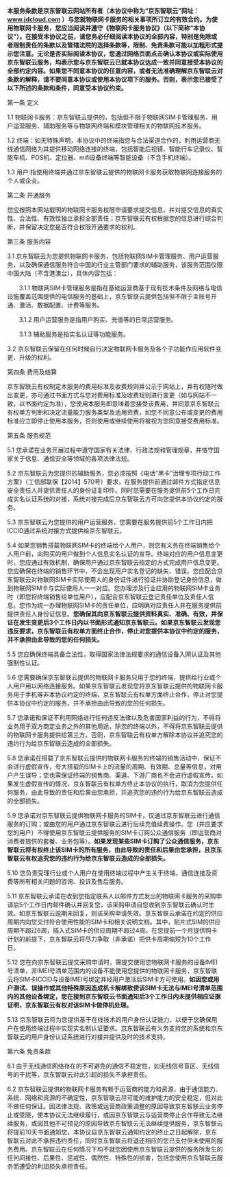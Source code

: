 **本服务条款是京东智联云网站所有者（本协议中称为“京东智联云”网址：www.jdcloud.com ）与您就物联网卡服务的相关事项所订立的有效合约。为使用物联网卡服务，您应当阅读并遵守《物联网卡服务协议》（以下简称“本协议”）。在接受本协议之前，请您务必仔细阅读本协议的全部内容，特别是免除或者限制责任的条款以及管辖法院的选择条款等，限制、免责条款可能以加粗形式提示您注意。无论是否实际阅读本协议，您通过网络页面点击确认本协议或实际使用京东智联云服务，均表示您与京东智联云已就本协议达成一致并同意接受本协议的全部约定内容。如果您不同意本协议的任意内容，或者无法准确理解京东智联云对条款的解释，请不要同意本协议或使用本协议项下的服务。否则，表示您已接受了以下所述的条款和条件，同意受本协议约束。**

第一条 定义<br>

1.1 物联网卡服务：京东智联云提供的，包括但不限于物联网SIM卡管理服务、用户运营服务、辅助服务等与物联网终端和模块管理相关的物联网技术服务。<br>

1.2 终端：如无特殊声明，本协议中的终端指您与合法渠道合作的，利用运营商无线通信网络为其提供移动网络连接的终端，包括智能后视镜、智能行车记录仪、智能车机、POS机、定位器、mifi设备终端等智能设备（不含手机终端）。<br>

1.3 用户:指使用终端并通过京东智联云提供的物联网卡服务获取物联网连接服务的个人或企业。<br>

第二条 开通服务<br>

您应按照本网站载明的物联网卡服务权限申请要求提交信息，并对提交信息的真实性、合法性、有效性独立承担全部责任；京东智联云有权根据您的信息进行综合判断，并保留决定您是否符合权限开通要求的权利。<br>

第三条 服务内容<br>

3.1 京东智联云为您提供物联网卡服务，包括物联网SIM卡管理服务、用户运营服务，以及确保通信服务符合中国的行业主管部门要求的辅助服务，该服务范围仅限中国大陆（不含港澳台），具体内容包括：<br>

&ensp;&ensp;&ensp;&ensp;3.1.1 物联网SIM卡管理服务是指在基础运营商基于现有技术条件及网络与电信设施覆盖范围提供的电信服务的基础上，京东智联云提供包括但不限于主账号开通、激活、数据配置、计费等服务。<br>

&ensp;&ensp;&ensp;&ensp;3.1.2 用户运营服务是指用户购买、充值等的日常运营服务。<br>

&ensp;&ensp;&ensp;&ensp;3.1.3 辅助服务是指实名认证等功能服务。<br>

3.2 京东智联云保留在任何时候自行决定物联网卡服务及各个子功能作应用软件变更、升级的权利。<br>

第四条 费用及结算<br>

京东智联云有权制定本服务的费用标准及收费规则并公示于网站上，并有权随时做出变更，亦可通过书面方式与您对费用标准及收费规则进行变更（如与网站不一致，以书面约定为准），您使用本服务即意味着您接受该费用，并同意京东智联云有权单方判断和决定流量能力服务类型及适用资费，如您不同意公布或变更的费用标准应立即停止使用本服务，否则使用或继续使用将被视为您同意接受费用标准。<br>

第五条 服务规范<br>

5.1 您承诺在业务开展过程中遵守国家有关法律、行政法规和管理规章，并恪守国家关于信息、通信安全等领域的各项法律法规。<br>

5.2 京东智联云为您提供的辅助服务，您必须按照《电话“黑卡”治理专项行动工作方案》（工信部联保【2014】570号）要求，在服务提供前通过邮件方式指定信息安全责任人并提供责任人的身份证复印件。同时您需要在服务提供前5个工作日完成实名认证系统的对接，系统对接完成后京东智联云方可向您提供本协议约定的服务。<br>

5.3 京东智联云为您提供的用户运营服务，您需要在服务提供前5个工作日内把ICCID通过系统对接方式提供给京东智联云。<br>

5.4 如果您销售搭载物联网SIM卡的终端给个人用户，则您有义务在终端销售给个人用户前，向购买的用户做到个人信息实名认证的宣导。终端对应的用户信息变更时，您应通过有效机制，确保用户通过京东智联云指定的方式完成用户信息变更。您应确保在终端的销售环节中，不会出现用户实名登记的缺失、错误。您应配合京东智联云对物联网SIM卡实际使用人的身份证件进行验证并协助登记身份信息，做到物联网SIM卡与实际使用人一一对应。您办理涉及行业应用的物联网SIM卡业务时（即您将终端销售给单位用户），应配合京东智联云登记责任单位及责任人信息。您作为统一办理物联网SIM卡的责任单位，应明确对应责任人并在服务提供前提供责任人身份证信息。**您确保其向京东智联云提供资料真实、准确、有效，并保证在发生变更后3个工作日内以书面形式通知京东智联云。如果京东智联云发现您违反要求，京东智联云有权单方面终止合作，停止对您提供本协议中约定的服务，并不承担由此导致的您的任何损失。**<br>

5.5 您应确保终端具备合法性，取得国家法律法规要求的通信设备入网认证及其他强制性认证。<br>

5.6 您需要确保京东智联云提供的物联网卡服务只用于您的终端，提供给行业或个人用户用以网络连接服务。如果京东智联云发现您将京东智联云提供的物联网卡服务用于手机等非本协议约定的终端，京东智联云有权单方面终止合作，停止对您提供本协议中约定的服务，并不承担由此导致的您的任何损失。<br>

5.7 您承诺和保证不利用网络进行任何违反法律以及危害国家利益的行为，不得将业务用于双方商定业务之外的其他用途，除您的终端以外，不得将京东智联云提供的物联网卡服务提供给第三方。否则，京东智联云有权单方解除本协议并追究您的违约行为给京东智联云造成的全部损失。<br>

5.8 您承诺在搭载了京东智联云提供的物联网卡服务的终端的销售活动中，保证不会进行虚假宣传，夸大搭载的SIM卡上的流量的周期、有效期、总量等信息，对用户产生误导；您也需保证终端的销售商、渠道、下游厂商也不会进行虚假宣传。如果发生虚假宣传的情况，京东智联云有权单方终止本协议的执行，取消为您提供任何服务，由此导致的责任和后果由您承担，并追究您的违约行为给京东智联云造成的全部损失。<br>

5.9 您承诺对京东智联云提供物联网卡服务的SIM卡，仅通过京东智联云进行通信服务的订购；或由您的用户通过京东智联云进行后续充值续费操作。您（并应要求您的用户）不得使用京东智联云提供服务的SIM卡订购公众通信服务（即运营商对消费者提供的套餐、业务包等）。**如果发现某些SIM卡订购了公众通信服务，京东智联云将有权终止该SIM卡的所有服务，由此导致的责任和后果由您承担，且京东智联云有权追究您的违约行为给京东智联云造成的全部损失。**<br>

5.10 您负责受理行业或个人用户在使用终端过程中产生关于终端、通信连接及资费等所有相关问题的咨询、投诉及售后服务。<br>

5.11 京东智联云承诺在收到您指定联系人以邮件方式发出的物联网卡服务的采购申请后5个工作日内邮件确认并回复您，该采购申请自您收到京东智联云确认时生效。如京东智联云逾期未回复，则该采购申请失效。京东智联云承诺在约定的供应周期内向您交付符合使用性能的SIM卡和相关说明文档。其中，贴片式SIM的供应周期不超过6周，插入式SIM卡的供应周期不超过4周。在您提前一个月提供购卡计划的前提下，京东智联云将尽力争取（非承诺）把供卡周期缩短为10个工作日。<br>

5.12 您在向京东智联云提交采购申请时，需提交使用您物联网卡服务的设备IMEI号清单，非IMEI号清单范围内的设备不能使用您提供的物联网卡服务，京东智联云将SIM卡ICCID与设备IMEI号绑定并经用户激活后SIM卡方可使用。**如因您或用户测试、误操作或其他特殊原因造成机卡解绑致使该SIM卡无法与IMEI号清单范围内的其他设备绑定，您在接到京东智联云书面通知后3个工作日内未提供相应证据证明，京东智联云有权对该SIM卡做停机处理。**<br>

5.13 京东智联云将为您提供基于在线技术的用户身份认证能力，以便于您确保用户在使用终端过程中实现实名制认证要求。京东智联云有义务支持您的系统和京东智联云的用户身份认证系统进行对接并提供及时的技术支持。<br>

第六条 免责条款<br>

6.1 由于无线通信网络存在的不可避免的通信不稳定性，如无线信号盲区、无线信号的干扰等，京东智联云对此引起的损失不承担责任。<br>

6.2 京东智联云提供的物联网卡服务有赖于运营商的能力和资源，由于通信能力、系统、网络和资源的不确定性，京东智联云尽可能的维护能力的安全稳定，但对此不做任何保证。因法律法规、政策或运营商政策调整的原因导致京东智联云业务停止或受限，使本协议无法继续履行，或因京东智联云与运营商停止合作导致无法继续服务，或因其他不可预见的原因导致京东智联云无法继续提供服务，京东智联云将提前10天书面通知您，本协议自京东智联云通知约定的终止之日起解除，京东智联云对此不承担违约责任，同时京东智联云将退还相应的您已支付但未使用的服务费用。京东智联云在任何情况下均不就您因使用京东智联云提供的服务所发生的任何间接性、后果性、惩戒性、偶然性、特殊性的损害，包括您使用京东智联云服务而遭受的利润损失承担责任。<br>
